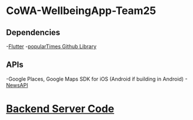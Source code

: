 # CoWA-WellbeingApp-Team25

## Dependencies
-[Flutter](https://flutter.dev/docs/get-started/install) 
-[popularTimes Github Library](https://github.com/m-wrzr/populartimes)

## APIs
-Google Places, Google Maps SDK for iOS (Android if building in Android)
-[NewsAPI](https://newsapi.org)

# [Backend Server Code](https://github.com/arthomnix/youthvscovid-api-team25)

